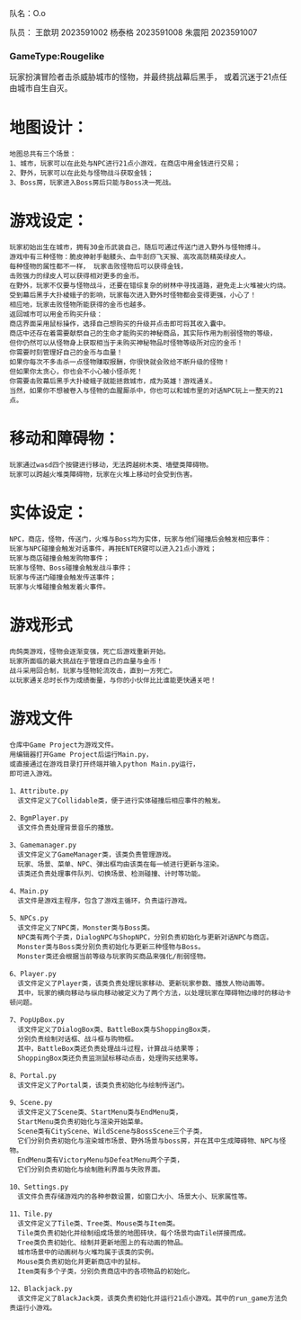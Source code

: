 队名：O.o

队员：
王歆玥 2023591002
杨泰格 2023591008
朱震阳 2023591007


### GameType:Rougelike
玩家扮演冒险者击杀威胁城市的怪物，并最终挑战幕后黑手，
或着沉迷于21点任由城市自生自灭。

# 地图设计：
    地图总共有三个场景：
    1、城市，玩家可以在此处与NPC进行21点小游戏，在商店中用金钱进行交易；
    2、野外，玩家可以在此处与怪物战斗获取金钱；
    3、Boss房，玩家进入Boss房后只能与Boss决一死战。

# 游戏设定：
    玩家初始出生在城市，拥有30金币武装自己，随后可通过传送门进入野外与怪物搏斗。
    游戏中有三种怪物：脆皮神射手骷髅头、血牛刮痧飞天猴、高攻高防精英绿皮人。
    每种怪物的属性都不一样， 玩家击败怪物后可以获得金钱，
    击败强力的绿皮人可以获得相对更多的金币。
    在野外，玩家不仅要与怪物战斗，还要在错综复杂的树林中寻找道路，避免走上火堆被火灼烧。
    受到幕后黑手大扑棱蛾子的影响，玩家每次进入野外时怪物都会变得更强，小心了！
    相应地，玩家击败怪物所能获得的金币也越多。
    返回城市可以用金币购买升级：
    商店界面采用鼠标操作，选择自己想购买的升级并点击即可将其收入囊中。
    商店中还存在着需要献祭自己的生命才能购买的神秘商品，其实际作用为削弱怪物的等级，
    但你仍然可以从怪物身上获取相当于未购买神秘物品时怪物等级所对应的金币！
    你需要时刻管理好自己的金币与血量！
    如果你每次不多击杀一点怪物赚取报酬，你很快就会败给不断升级的怪物！
    但如果你太贪心，你也会不小心被小怪杀死！
    你需要击败幕后黑手大扑棱蛾子就能拯救城市，成为英雄！游戏通关。
    当然，如果你不想被卷入与怪物的血腥厮杀中，你也可以和城市里的对话NPC玩上一整天的21点。

# 移动和障碍物：
    玩家通过wasd四个按键进行移动，无法跨越树木类、墙壁类障碍物。
    玩家可以跨越火堆类障碍物，玩家在火堆上移动时会受到伤害。

# 实体设定：
    NPC，商店，怪物，传送门，火堆与Boss均为实体，玩家与他们碰撞后会触发相应事件：
    玩家与NPC碰撞会触发对话事件，再按ENTER键可以进入21点小游戏；
    玩家与商店碰撞会触发购物事件；
    玩家与怪物、Boss碰撞会触发战斗事件；
    玩家与传送门碰撞会触发传送事件；
    玩家与火堆碰撞会触发着火事件。

# 游戏形式
    肉鸽类游戏，怪物会逐渐变强，死亡后游戏重新开始。
    玩家所面临的最大挑战在于管理自己的血量与金币！
    战斗采用回合制，玩家与怪物轮流攻击，直到一方死亡。
    以玩家通关总时长作为成绩衡量，与你的小伙伴比比谁能更快通关吧！

# 游戏文件
    仓库中Game Project为游戏文件。
    用编辑器打开Game Project后运行Main.py，
    或直接通过在游戏目录打开终端并输入python Main.py运行，
    即可进入游戏。
    
    1、Attribute.py
      该文件定义了Collidable类，便于进行实体碰撞后相应事件的触发。

    2、BgmPlayer.py
      该文件负责处理背景音乐的播放。

    3、Gamemanager.py
      该文件定义了GameManager类，该类负责管理游戏。
      玩家、场景、菜单、NPC、弹出框均由该类在每一帧进行更新与渲染。
      该类还负责处理事件队列、切换场景、检测碰撞、计时等功能。

    4、Main.py
      该文件是游戏主程序，包含了游戏主循环，负责运行游戏。

    5、NPCs.py
      该文件定义了NPC类，Monster类与Boss类。
      NPC类有两个子类，DialogNPC与ShopNPC，分别负责初始化与更新对话NPC与商店。
      Monster类与Boss类分别负责初始化与更新三种怪物与Boss。
      Monster类还会根据当前等级与玩家购买商品来强化/削弱怪物。

    6、Player.py
      该文件定义了Player类，该类负责处理玩家移动、更新玩家参数、播放人物动画等。
      其中，玩家的横向移动与纵向移动被定义为了两个方法，以处理玩家在障碍物边缘时的移动卡顿问题。

    7、PopUpBox.py
      该文件定义了DialogBox类、BattleBox类与ShoppingBox类，
      分别负责绘制对话框、战斗框与购物框。
      其中，BattleBox类还负责处理战斗过程，计算战斗结果等；
      ShoppingBox类还负责监测鼠标移动点击，处理购买结果等。

    8、Portal.py
      该文件定义了Portal类，该类负责初始化与绘制传送门。

    9、Scene.py
      该文件定义了Scene类、StartMenu类与EndMenu类，
      StartMenu类负责初始化与渲染开始菜单。
      Scene类有CityScene、WildScene与BossScene三个子类，
      它们分别负责初始化与渲染城市场景、野外场景与boss房，并在其中生成障碍物、NPC与怪物。
      EndMenu类有VictoryMenu与DefeatMenu两个子类，
      它们分别负责初始化与绘制胜利界面与失败界面。

    10、Settings.py
      该文件负责存储游戏内的各种参数设置，如窗口大小、场景大小、玩家属性等。

    11、Tile.py
      该文件定义了Tile类、Tree类、Mouse类与Item类。
      Tile类负责初始化并绘制组成场景的地图砖块，每个场景均由Tile拼接而成。
      Tree类负责初始化、绘制并更新地图上的有动画的物品。
      城市场景中的动画树与火堆均属于该类的实例。
      Mouse类负责初始化并更新商店中的鼠标。
      Item类有多个子类，分别负责商店中的各项物品的初始化。

    12、Blackjack.py
      该文件定义了BlackJack类，该类负责初始化并运行21点小游戏。其中的run_game方法负责运行小游戏。
